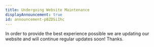 ```yaml
---
title: Undergoing Website Maintenance
displayAnnouncement: true
id: announcement-pBZDSiIhc
---
```

In order to provide the best experience possible we are updating our website and will continue regular updates soon! Thanks.
